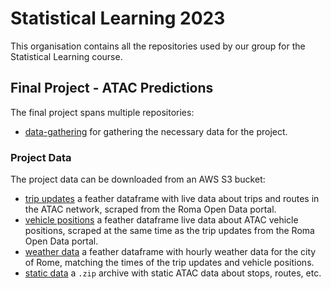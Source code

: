# Statistical Learning 2023
This organisation contains all the repositories used by our group for the Statistical Learning course. 

## Final Project - ATAC Predictions
The final project spans multiple repositories:

- [data-gathering](https://github.com/Atac-on-Titan/data-gathering) for gathering the necessary data for the project.

### Project Data
The project data can be downloaded from an AWS S3 bucket:

- [trip updates](https://statistical-learning.s3.amazonaws.com/trip-updates.feather) a feather dataframe with live data about trips and routes in the ATAC network, scraped from the Roma Open Data portal.
- [vehicle positions](https://statistical-learning.s3.amazonaws.com/vehicle-positions.feather) a feather dataframe live data about ATAC vehicle positions, scraped at the same time as the trip updates from the Roma Open Data portal.
- [weather data](https://statistical-learning.s3.amazonaws.com/weather_df.feather) a feather dataframe with hourly weather data for the city of Rome, matching the times of the trip updates and vehicle positions.
- [static data](https://statistical-learning.s3.amazonaws.com/rome_static_gtfs_test.zip) a `.zip` archive with static ATAC data about stops, routes, etc.

